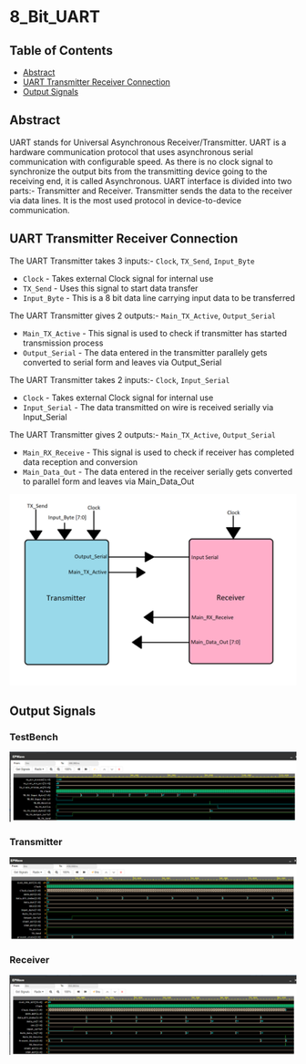 # 8_Bit_UART

## Table of Contents
- [Abstract](#abstract)
- [UART Transmitter Receiver Connection](#uart-transmitter-receiver-connection)
- [Output Signals](#output-signals)

## Abstract
UART stands for Universal Asynchronous Receiver/Transmitter. UART is a hardware communication protocol that uses asynchronous serial communication with configurable speed. As there is no clock signal to synchronize the output bits from the transmitting device going to the receiving end, it is called Asynchronous. UART interface is divided into two parts:- Transmitter and Receiver. Transmitter sends the data to the receiver via data lines. It is the most used protocol in device-to-device communication.

## UART Transmitter Receiver Connection
The UART Transmitter takes 3 inputs:- ```Clock```, ```TX_Send```, ```Input_Byte```
- ```Clock``` - Takes external Clock signal for internal use
- ```TX_Send``` - Uses this signal to start data transfer
- ```Input_Byte``` - This is a 8 bit data line carrying input data to be transferred

The UART Transmitter gives 2 outputs:- ```Main_TX_Active```, ```Output_Serial```
- ```Main_TX_Active``` - This signal is used to check if transmitter has started transmission process
- ```Output_Serial``` - The data entered in the transmitter parallely gets converted to serial form and leaves via Output_Serial

The UART Transmitter takes 2 inputs:- ```Clock```, ```Input_Serial```
- ```Clock``` - Takes external Clock signal for internal use
- ```Input_Serial``` - The data transmitted on wire is received serially via Input_Serial

The UART Transmitter gives 2 outputs:- ```Main_TX_Active```, ```Output_Serial```
- ```Main_RX_Receive``` - This signal is used to check if receiver has completed data reception and conversion
- ```Main_Data_Out``` - The data entered in the receiver serially gets converted to parallel form and leaves via Main_Data_Out

![](https://github.com/PatelVatsalB21/8_Bit_UART/blob/main/images/UART%20Diagram.png)

## Output Signals
### TestBench
![](https://github.com/PatelVatsalB21/8_Bit_UART/blob/main/images/UART%20TB%20Signal.png)
### Transmitter
![](https://github.com/PatelVatsalB21/8_Bit_UART/blob/main/images/UART%20TX%20Signal.png)
### Receiver
![](https://github.com/PatelVatsalB21/8_Bit_UART/blob/main/images/UART%20RX%20Signal.png)
